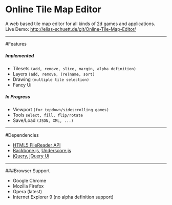 Online Tile Map Editor
======================

A web based tile map editor for all kinds of 2d games and applications.  
Live Demo: http://elias-schuett.de/git/Online-Tile-Map-Editor/

-----

#Features

##### Implemented
  
  * Tilesets `(add, remove, slice, margin, alpha definition)`
  * Layers `(add, remove, (re)name, sort)`
  * Drawing `(multiple tile selection)`
  * Fancy Ui

##### In Progress

  * Viewport `(for topdown/sidescrolling games)`
  * Tools `select, fill, flip/rotate`
  * Save/Load `(JSON, XML, ...)`

-----

#Dependencies

  * [HTML5 FileReader API](http://www.w3.org/TR/FileAPI/#dfn-filereader)
  * [Backbone.js](http://backbonejs.org/), [Underscore.js](http://underscorejs.org/)
  * [jQuery](http://jquery.com/), [jQuery Ui](http://jqueryui.com/)

-----

###Browser Support

  * Google Chrome
  * Mozilla Firefox
  * Opera (latest)
  * Internet Explorer 9 (no alpha definition support)